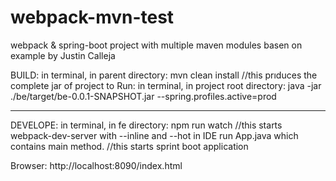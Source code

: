 # webpack-mvn-test

webpack & spring-boot project with multiple maven modules basen on example by Justin Calleja

BUILD:
in terminal, in parent directory:
  mvn clean install
  //this prıduces the complete jar of project
to Run:
in terminal, in project root directory:
  java -jar ./be/target/be-0.0.1-SNAPSHOT.jar --spring.profiles.active=prod
  
-------------------------------------------------------------------------------
DEVELOPE:
in terminal, in fe directory:
  npm run watch
  //this starts webpack-dev-server with --inline and --hot
in IDE run App.java which contains main method.
//this starts sprint boot application

Browser:
http://localhost:8090/index.html
